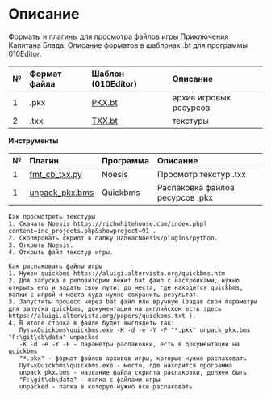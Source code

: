 # Описание

Форматы и плагины для просмотра файлов игры Приключения Капитана Блада. Описание форматов в шаблонах .bt для программы 010Editor.

 № | Формат файла       | Шаблон (010Editor)     |    Описание |
| :--- | :--------- | :----------- | :---------- |
| 1 | .pkx        | [PKX.bt]()        |   архив игровых ресурсов  |
| 2 | .txx       | [TXX.bt]()        |  текстуры |

**Инструменты**

| № | Плагин       | Программа | Описание |  
| :--- | :--------- | :----------- | :---- | 
| 1 | [fmt_cb_txx.py](https://github.com/AlexKimov/cb-file-formats/tree/master/plugins/noesis/fmt_cb_txx.py) | Noesis  | Просмотр текстур .txx |
| 1 | [unpack_pkx.bms](https://github.com/AlexKimov/cb-file-formats/blob/master/scripts/unpack_pkx.bms) | Quickbms | Распаковка файлов ресурсов .pkx  |
    Как просмотреть текстуры
    1. Скачать Noesis https://richwhitehouse.com/index.php?content=inc_projects.php&showproject=91 .
    2. Скопировать скрипт в папку ПапкасNoesis/plugins/python.
    3. Открыть Noesis.
    4. Открыть файл текстур игры. 
    
    Как распаковать файлы игры
    1. Нужен quickbms https://aluigi.altervista.org/quickbms.htm
    2. Для запуска в репозитории лежит bat файл с настройками, нужно открыть его и задать свои пути: до места, где находится quickbms, папки с игрой и места куда нужно сохранить результат.
    3. Запустить процесс через bat файл или вручную (задав свои параметры для запуска quickbms, документация на английском есть здесь https://aluigi.altervista.org/papers/quickbms.txt ). 
    4. В итоге строка в файле будет выглядеть так:
       ПутькQuickbms\quickbms.exe -K -d -e -Y -F "*.pkx" unpack_pkx.bms "F:\git\cb\data" unpacked
       -K -d -e -Y -F - параметры распаковки, есть в документации на quickbms
       "*.pkx" - формат файлов архивов игры, которые нужно распаковать
       ПутькQuickbms\quickbms.exe - место, где находится программа
       unpack_pkx.bms - название файла скрипта распаковки, должен быть
       "F:\git\cb\data" - папка с файлами игры
       unpacked - папка в которую нужно все распаковать
